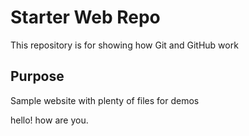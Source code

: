 # Starter Web Repo

This repository is for showing how Git and GitHub work

## Purpose

Sample website with plenty of files for demos

hello! how are you.